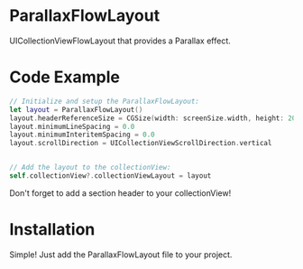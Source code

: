 # ParallaxFlowLayout
UICollectionViewFlowLayout that provides a Parallax effect.

# Code Example

```swift
// Initialize and setup the ParallaxFlowLayout:
let layout = ParallaxFlowLayout()
layout.headerReferenceSize = CGSize(width: screenSize.width, height: 200)
layout.minimumLineSpacing = 0.0
layout.minimumInteritemSpacing = 0.0
layout.scrollDirection = UICollectionViewScrollDirection.vertical

```

```swift

// Add the layout to the collectionView:
self.collectionView?.collectionViewLayout = layout

```

Don't forget to add a section header to your collectionView!

# Installation
Simple! Just add the ParallaxFlowLayout file to your project.
